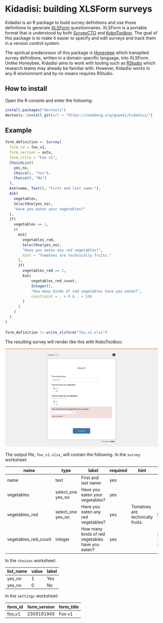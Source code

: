# Kidadisi: building XLSForm surveys

Kidadisi is an R package to build survey definitions and use those definitions to generate [XLSForm](https://xlsform.org/) questionnaires.
XLSForm is a portable format that is understood by both [SurveyCTO](https://www.surveycto.com/) and [KoboToolbox](https://www.kobotoolbox.org/).
The goal of this package is to make it easier to specify and edit surveys and track them in a version control system.

The spiritual predecessor of this package is [Honeybee](https://github.com/gn0/honeybee/) which transpiled survey definitions, written in a domain-specific language, into XLSForm.
Unlike Honeybee, Kidadisi aims to work with tooling such as [RStudio](https://posit.co/products/open-source/rstudio/) which research teams may already be familiar with.
However, Kidadisi works in any R environment and by no means requires RStudio.

## How to install

Open the R console and enter the following:

```r
install.packages("devtools")
devtools::install_git(url = "https://codeberg.org/gnyeki/kidadisi/")
```

## Example

```r
form_definition <- Survey(
  form_id = foo_v1,
  form_version = auto,
  form_title = "Foo v1",
  ChoiceList(
    yes_no,
    Choice(1, "Yes"),
    Choice(0, "No")
  ),
  Ask(name, Text(), "First and last name:"),
  Ask(
    vegetables,
    SelectOne(yes_no),
    "Have you eaten your vegetables?"
  ),
  If(
    vegetables == 1,
    c(
      Ask(
        vegetables_red,
        SelectOne(yes_no),
        "Have you eaten any red vegetables?",
        hint = "Tomatoes are technically fruits."
      ),
      If(
        vegetables_red == 1,
        Ask(
            vegetables_red_count,
            Integer(),
            "How many kinds of red vegetables have you eaten?",
            constraint = . > 0 & . < 100
        )
      )
    )
  )
)

form_definition |> write_xlsform("foo_v1.xlsx")
```

The resulting survey will render like this with KoboToolbox:

![Screenshot of the example survey](./examples/screenshot.png)

The output file, `foo_v1.xlsx`, will contain the following.
In the `survey` worksheet:

| name                 | type              | label                                            | required | hint                             | relevance                                       | constraint        |
|----------------------|-------------------|--------------------------------------------------|----------|----------------------------------|-------------------------------------------------|-------------------|
| name                 | text              | First and last name:                             | yes      |                                  |                                                 |                   |
| vegetables           | select_one yes_no | Have you eaten your vegetables?                  | yes      |                                  |                                                 |                   |
| vegetables_red       | select_one yes_no | Have you eaten any red vegetables?               | yes      | Tomatoes are technically fruits. | ${vegetables} = 1                               |                   |
| vegetables_red_count | integer           | How many kinds of red vegetables have you eaten? | yes      |                                  | (${vegetables} = 1) and (${vegetables_red} = 1) | . > 0 and . < 100 |

In the `choices` worksheet:

| list_name | value | label |
|-----------|-------|-------|
| yes_no    | 1     | Yes   |
| yes_no    | 0     | No    |


In the `settings` worksheet:

| form_id | form_version | form_title |
|---------|--------------|------------|
| foo_v1  | 2309191945   | Foo v1     |


